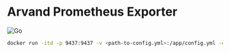 # Arvand Prometheus Exporter

![Go](https://github.com/Arvand-IOT/Prometheus-Exporter/workflows/Go/badge.svg)

```bash
docker run -itd -p 9437:9437 -v <path-to-config.yml>:/app/config.yml -e CONFIG_FILE="/app/config.yml" hatamiarash7/arvand-exporter:1.0
```

